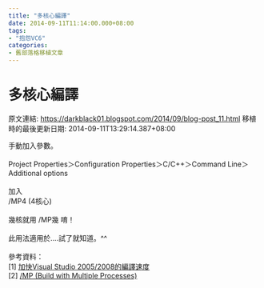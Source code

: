 ```yaml
---
title: "多核心編譯"
date: 2014-09-11T11:14:00.000+08:00
tags: 
- "抱怨VC6"
categories:
- 舊部落格移植文章
---
```


# 多核心編譯

原文連結: https://darkblack01.blogspot.com/2014/09/blog-post_11.html
移植時的最後更新日期: 2014-09-11T13:29:14.387+08:00

手動加入參數。<br /><br />Project Properties＞Configuration Properties＞C/C++＞Command Line＞Additional options<br /><br />加入<br />/MP4 (4核心)<br /><br />幾核就用 /MP幾 唷！<br /><br />此用法適用於....試了就知道。^^<br /><br />參考資料：<br />[1]&nbsp;<a href="http://samiscoding.blogspot.tw/2008/04/visual-studio-20052008.html" target="_blank">加快Visual Studio 2005/2008的編譯速度</a><br />[2]&nbsp;<a href="http://msdn.microsoft.com/en-us/library/bb385193.aspx" target="_blank">/MP (Build with Multiple Processes)</a>
